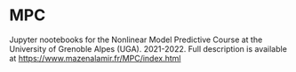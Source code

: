 # MPC
Jupyter nootebooks for the Nonlinear Model Predictive Course at the University of Grenoble Alpes (UGA). 2021-2022.
Full description is available at https://www.mazenalamir.fr/MPC/index.html
